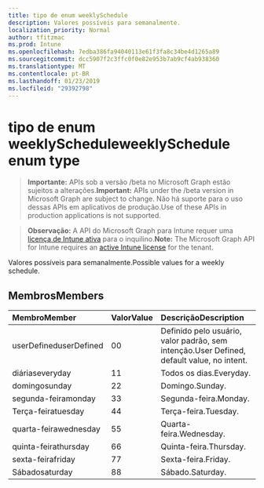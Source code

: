 ```yaml
---
title: tipo de enum weeklySchedule
description: Valores possíveis para semanalmente.
localization_priority: Normal
author: tfitzmac
ms.prod: Intune
ms.openlocfilehash: 7edba386fa94040113e61f3fa8c34be4d1265a89
ms.sourcegitcommit: dcc5907f2c3ffc0f0e82e953b7ab9cf4ab938360
ms.translationtype: MT
ms.contentlocale: pt-BR
ms.lasthandoff: 01/23/2019
ms.locfileid: "29392798"
---
```

# <a name="weeklyschedule-enum-type"></a><span data-ttu-id="02d8d-103">tipo de enum weeklySchedule</span><span class="sxs-lookup"><span data-stu-id="02d8d-103">weeklySchedule enum type</span></span>

> <span data-ttu-id="02d8d-104">**Importante:** APIs sob a versão /beta no Microsoft Graph estão sujeitos a alterações.</span><span class="sxs-lookup"><span data-stu-id="02d8d-104">**Important:** APIs under the /beta version in Microsoft Graph are subject to change.</span></span> <span data-ttu-id="02d8d-105">Não há suporte para o uso dessas APIs em aplicativos de produção.</span><span class="sxs-lookup"><span data-stu-id="02d8d-105">Use of these APIs in production applications is not supported.</span></span>

> <span data-ttu-id="02d8d-106">**Observação:** A API do Microsoft Graph para Intune requer uma [licença de Intune ativa](https://go.microsoft.com/fwlink/?linkid=839381) para o inquilino.</span><span class="sxs-lookup"><span data-stu-id="02d8d-106">**Note:** The Microsoft Graph API for Intune requires an [active Intune license](https://go.microsoft.com/fwlink/?linkid=839381) for the tenant.</span></span>

<span data-ttu-id="02d8d-107">Valores possíveis para semanalmente.</span><span class="sxs-lookup"><span data-stu-id="02d8d-107">Possible values for a weekly schedule.</span></span>

## <a name="members"></a><span data-ttu-id="02d8d-108">Membros</span><span class="sxs-lookup"><span data-stu-id="02d8d-108">Members</span></span>
|<span data-ttu-id="02d8d-109">Membro</span><span class="sxs-lookup"><span data-stu-id="02d8d-109">Member</span></span>|<span data-ttu-id="02d8d-110">Valor</span><span class="sxs-lookup"><span data-stu-id="02d8d-110">Value</span></span>|<span data-ttu-id="02d8d-111">Descrição</span><span class="sxs-lookup"><span data-stu-id="02d8d-111">Description</span></span>|
|:---|:---|:---|
|<span data-ttu-id="02d8d-112">userDefined</span><span class="sxs-lookup"><span data-stu-id="02d8d-112">userDefined</span></span>|<span data-ttu-id="02d8d-113">0</span><span class="sxs-lookup"><span data-stu-id="02d8d-113">0</span></span>|<span data-ttu-id="02d8d-114">Definido pelo usuário, valor padrão, sem intenção.</span><span class="sxs-lookup"><span data-stu-id="02d8d-114">User Defined, default value, no intent.</span></span>|
|<span data-ttu-id="02d8d-115">diárias</span><span class="sxs-lookup"><span data-stu-id="02d8d-115">everyday</span></span>|<span data-ttu-id="02d8d-116">1</span><span class="sxs-lookup"><span data-stu-id="02d8d-116">1</span></span>|<span data-ttu-id="02d8d-117">Todos os dias.</span><span class="sxs-lookup"><span data-stu-id="02d8d-117">Everyday.</span></span>|
|<span data-ttu-id="02d8d-118">domingo</span><span class="sxs-lookup"><span data-stu-id="02d8d-118">sunday</span></span>|<span data-ttu-id="02d8d-119">2</span><span class="sxs-lookup"><span data-stu-id="02d8d-119">2</span></span>|<span data-ttu-id="02d8d-120">Domingo.</span><span class="sxs-lookup"><span data-stu-id="02d8d-120">Sunday.</span></span>|
|<span data-ttu-id="02d8d-121">segunda-feira</span><span class="sxs-lookup"><span data-stu-id="02d8d-121">monday</span></span>|<span data-ttu-id="02d8d-122">3</span><span class="sxs-lookup"><span data-stu-id="02d8d-122">3</span></span>|<span data-ttu-id="02d8d-123">Segunda-feira.</span><span class="sxs-lookup"><span data-stu-id="02d8d-123">Monday.</span></span>|
|<span data-ttu-id="02d8d-124">Terça-feira</span><span class="sxs-lookup"><span data-stu-id="02d8d-124">tuesday</span></span>|<span data-ttu-id="02d8d-125">4</span><span class="sxs-lookup"><span data-stu-id="02d8d-125">4</span></span>|<span data-ttu-id="02d8d-126">Terça-feira.</span><span class="sxs-lookup"><span data-stu-id="02d8d-126">Tuesday.</span></span>|
|<span data-ttu-id="02d8d-127">quarta-feira</span><span class="sxs-lookup"><span data-stu-id="02d8d-127">wednesday</span></span>|<span data-ttu-id="02d8d-128">5</span><span class="sxs-lookup"><span data-stu-id="02d8d-128">5</span></span>|<span data-ttu-id="02d8d-129">Quarta-feira.</span><span class="sxs-lookup"><span data-stu-id="02d8d-129">Wednesday.</span></span>|
|<span data-ttu-id="02d8d-130">quinta-feira</span><span class="sxs-lookup"><span data-stu-id="02d8d-130">thursday</span></span>|<span data-ttu-id="02d8d-131">6</span><span class="sxs-lookup"><span data-stu-id="02d8d-131">6</span></span>|<span data-ttu-id="02d8d-132">Quinta-feira.</span><span class="sxs-lookup"><span data-stu-id="02d8d-132">Thursday.</span></span>|
|<span data-ttu-id="02d8d-133">sexta-feira</span><span class="sxs-lookup"><span data-stu-id="02d8d-133">friday</span></span>|<span data-ttu-id="02d8d-134">7</span><span class="sxs-lookup"><span data-stu-id="02d8d-134">7</span></span>|<span data-ttu-id="02d8d-135">Sexta-feira.</span><span class="sxs-lookup"><span data-stu-id="02d8d-135">Friday.</span></span>|
|<span data-ttu-id="02d8d-136">Sábado</span><span class="sxs-lookup"><span data-stu-id="02d8d-136">saturday</span></span>|<span data-ttu-id="02d8d-137">8</span><span class="sxs-lookup"><span data-stu-id="02d8d-137">8</span></span>|<span data-ttu-id="02d8d-138">Sábado.</span><span class="sxs-lookup"><span data-stu-id="02d8d-138">Saturday.</span></span>|




